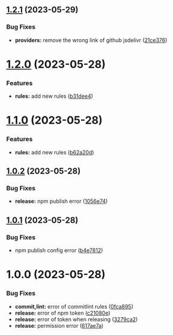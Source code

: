 ## [1.2.1](https://github.com/onemoon/rule-providers/compare/v1.2.0...v1.2.1) (2023-05-29)


### Bug Fixes

* **providers:** remove the wrong link of github jsdelivr ([21ce376](https://github.com/onemoon/rule-providers/commit/21ce3769ba39cab49a0972fd7661de81f7e32d2e))

# [1.2.0](https://github.com/onemoon/rule-providers/compare/v1.1.0...v1.2.0) (2023-05-28)


### Features

* **rules:** add new rules ([b31dee4](https://github.com/onemoon/rule-providers/commit/b31dee496369f1c40e9a623ce84ba806663b22a3))

# [1.1.0](https://github.com/onemoon/rule-providers/compare/v1.0.2...v1.1.0) (2023-05-28)


### Features

* **rules:** add new rules ([b62a20d](https://github.com/onemoon/rule-providers/commit/b62a20dd15fd3cc8ffba140670efcb3df916b84a))

## [1.0.2](https://github.com/onemoon/rule-providers/compare/v1.0.1...v1.0.2) (2023-05-28)


### Bug Fixes

* **release:** npm publish error ([1056e74](https://github.com/onemoon/rule-providers/commit/1056e74bc1476bd1410ce7696a02f5f99b818f87))

## [1.0.1](https://github.com/onemoon/rule-providers/compare/v1.0.0...v1.0.1) (2023-05-28)


### Bug Fixes

* npm publish config error ([b4e7812](https://github.com/onemoon/rule-providers/commit/b4e78122cc6505b51e1118c4e1580a920fe48755))

# 1.0.0 (2023-05-28)


### Bug Fixes

* **commit,lint:** error of commitlint rules ([0fca895](https://github.com/onemoon/rule-providers/commit/0fca89556e8be84fa2b120e34c8bf93b989d31cc))
* **release:** error of npm token ([c21080e](https://github.com/onemoon/rule-providers/commit/c21080eca67db610bb3f5a445bacd42a7a45abae))
* **release:** error of token when releasing ([3279ca2](https://github.com/onemoon/rule-providers/commit/3279ca2ccf7fc27b6b1744ce428f847a647162f6))
* **release:** permission error ([617ae7a](https://github.com/onemoon/rule-providers/commit/617ae7a5b2b4962f6d4ec60ab56c79a786f139f9))
